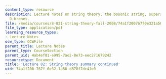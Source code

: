 ```yaml
---
content_type: resource
description: Lecture notes on string theory, the bosonic string, superstrings, and
  D-branes.
file: /media/courses/8-821-string-theory-fall-2008/74a1f200767f0e321a50d878f7dc41e0_lecture02.pdf
file_type: application/pdf
learning_resource_types:
- Lecture Notes
ocw_type: OCWFile
parent_title: Lecture Notes
parent_type: CourseSection
parent_uid: 4ab4ef81-e995-7ae2-8e73-eec271679242
resourcetype: Document
title: 'Lecture 02: String theory summary continued'
uid: 74a1f200-767f-0e32-1a50-d878f7dc41e0
---
```

